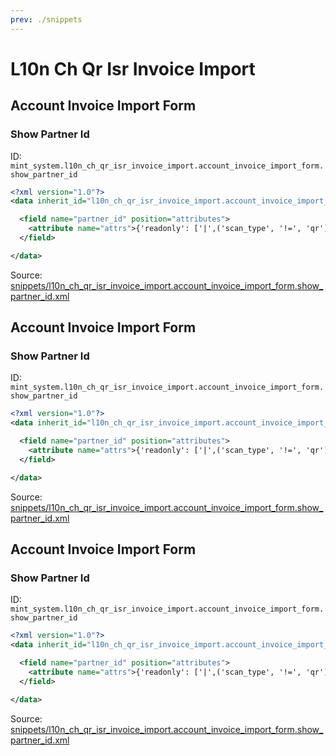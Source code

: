 ```yaml
---
prev: ./snippets
---
```

# L10n Ch Qr Isr Invoice Import
## Account Invoice Import Form  
### Show Partner Id  
ID: `mint_system.l10n_ch_qr_isr_invoice_import.account_invoice_import_form.show_partner_id`  
```xml
<?xml version="1.0"?>
<data inherit_id="l10n_ch_qr_isr_invoice_import.account_invoice_import_form" priority="50">

  <field name="partner_id" position="attributes">
    <attribute name="attrs">{'readonly': ['|',('scan_type', '!=', 'qr'), ('state', '!=', 'select-partner')], 'invisible': [('state', 'in', ('import', 'reference-update'))]}</attribute>
  </field>

</data>

```
Source: [snippets/l10n_ch_qr_isr_invoice_import.account_invoice_import_form.show_partner_id.xml](https://github.com/Mint-System/Odoo-Development/tree/14.0/snippets/l10n_ch_qr_isr_invoice_import.account_invoice_import_form.show_partner_id.xml)

## Account Invoice Import Form  
### Show Partner Id  
ID: `mint_system.l10n_ch_qr_isr_invoice_import.account_invoice_import_form.show_partner_id`  
```xml
<?xml version="1.0"?>
<data inherit_id="l10n_ch_qr_isr_invoice_import.account_invoice_import_form" priority="50">

  <field name="partner_id" position="attributes">
    <attribute name="attrs">{'readonly': ['|',('scan_type', '!=', 'qr'), ('state', '!=', 'select-partner')], 'invisible': [('state', 'in', ('import', 'reference-update'))]}</attribute>
  </field>

</data>

```
Source: [snippets/l10n_ch_qr_isr_invoice_import.account_invoice_import_form.show_partner_id.xml](https://github.com/Mint-System/Odoo-Development/tree/14.0/snippets/l10n_ch_qr_isr_invoice_import.account_invoice_import_form.show_partner_id.xml)

## Account Invoice Import Form  
### Show Partner Id  
ID: `mint_system.l10n_ch_qr_isr_invoice_import.account_invoice_import_form.show_partner_id`  
```xml
<?xml version="1.0"?>
<data inherit_id="l10n_ch_qr_isr_invoice_import.account_invoice_import_form" priority="50">

  <field name="partner_id" position="attributes">
    <attribute name="attrs">{'readonly': ['|',('scan_type', '!=', 'qr'), ('state', '!=', 'select-partner')], 'invisible': [('state', 'in', ('import', 'reference-update'))]}</attribute>
  </field>

</data>

```
Source: [snippets/l10n_ch_qr_isr_invoice_import.account_invoice_import_form.show_partner_id.xml](https://github.com/Mint-System/Odoo-Development/tree/14.0/snippets/l10n_ch_qr_isr_invoice_import.account_invoice_import_form.show_partner_id.xml)

